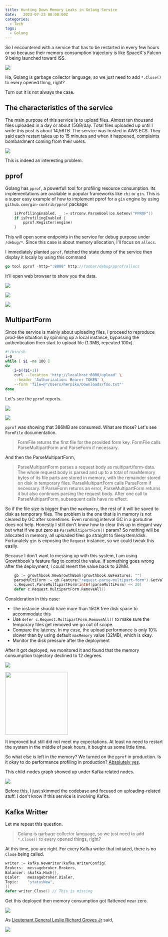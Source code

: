 ```yaml
---
title: Hunting Down Memory Leaks in Golang Service
date:   2023-07-23 00:00:00Z
categories:
  - Tech
tags:
  - Golang
---
```



So I encountered with a service that has to be restarted in every few hours or so because their memory consumption trajectory is like SpaceX's Falcon 9 being launched toward ISS.

![](/images/hunting-down-memory-leaks-in-golang-1.png)



Ha, Golang is garbage collector language, so we just need to add `*.Close()` to every opened thing, right?

Turn out it is not always the case.

## The characteristics of the service

The main purpose of this service is to upload files. Almost ten thousand files uploaded in a day or about 15GB/day. Total files uploaded up until I write this post is about 14,56TB. The service was hosted in AWS ECS. They said each restart takes up to 15 minutes and when it happened, complaints bombardment coming from their users.

![](/images/hunting-down-memory-leaks-in-golang-2.png)

This is indeed an interesting problem.

## pprof

Golang has `pprof`, a powerfull tool for profiling resource consumption. Its implementations are available in popular frameworks like `chi` or `gin`. This is a super easy example of how to implement pprof for a `gin` engine by using `github.com/gin-contrib/pprof` package:

~~~go
	isProfilingEnabled, _ := strconv.ParseBool(os.Getenv("PPROF"))
	if isProfilingEnabled {
		pprof.Register(engine)
	}
~~~

This will open some endpoints in the service for debug purpose under `/debug/*`. Since this case is about memory allocation, I'll focus on `allocs`.

I immediately planted `pprof`, fetched the state dump of the service then display it localy by using this command

~~~go
go tool pprof -http=":8080" http://foobar/debug/pprof/allocs
~~~

It'll open web browser to show you the data.

![](/images/hunting-down-memory-leaks-in-golang-3.png)

![](/images/hunting-down-memory-leaks-in-golang-4.png)

![](/images/hunting-down-memory-leaks-in-golang-5.png)

## MultipartForm

Since the service is mainly about uploading files, I proceed to reproduce prod-like situation by spinning up a local instance, bypassing the authentication then start to upload file (1.3MB, repeated 100x).

~~~bash
#!/bin/sh
i=0
while [ $i -ne 100 ]
do
	i=$(($i+1))
	curl --location 'http://localhost:8000/upload' \
	--header 'Authorization: Bearer TOKEN' \
	--form 'file=@"/Users/herpiko/Downloads/foo.txt"'
done
~~~

Let's see the `pprof` reports.

![](/images/hunting-down-memory-leaks-in-golang-6.png)

![](/images/hunting-down-memory-leaks-in-golang-7.png)

`pprof` was showing that 386MB are consumed. What are those? Let's see `FormFile` documentation.

> FormFile returns the first file for the provided form key. FormFile calls ParseMultipartForm and ParseForm if necessary.

And then the ParseMultipartForm,

> ParseMultipartForm parses a request body as multipart/form-data. The whole request body is parsed and up to a total of maxMemory bytes of its file parts are stored in memory, with the remainder stored on disk in temporary files. ParseMultipartForm calls ParseForm if necessary. If ParseForm returns an error, ParseMultipartForm returns it but also continues parsing the request body. After one call to ParseMultipartForm, subsequent calls have no effect.

So if the file size is bigger than the `maxMemory`, the rest of it will be saved to disk as temporary files. The problem is the one that is in memory is not cleared by GC after sometimes. Even running interval GC in a goroutine does not help. Honestly I still don't know how to clear this up in elegant way but what if we put zero as `ParseMUltipartForm()` param? So nothing will be allocated in memory, all uploaded files go straight to filesystem/disk. Fortunately `gin` is exposing the `Request` instance, so we could tweak this easily.

Because I don't want to messing up with this system, I am using Growthbook's feature flag to control the value. If something goes wrong after the deployment, I could revert the value back to 32MB.

~~~go
	gb := growthbook.NewGrowthBook(growthbook.GBFeatures, "")
	parseMultiForm := gb.Feature("request-parse-multipart-form").GetValueWithDefault(32.0).(float64)
	c.Request.ParseMultipartForm(int64(parseMultiForm) << 20)
	defer c.Request.MultipartForm.RemoveAll()
~~~

Consideration in this case:
- The instance should have more than 15GB free disk space to accommodate this
- Use `defer c.Request.MultipartForm.RemoveAll()` to make sure the temporary files get removed we go out of scope.
- Compare the latency. In my case, the upload performance is only 10% slower than by using default `maxMemory` value (32MB), which is okay.
- Monitor the disk pressure after the deployment

After it got deployed, we monitored it and found that the memory consumption trajectory declined to 12 degrees.


![](/images/hunting-down-memory-leaks-in-golang-8.png)

<img src="/images/hunting-down-memory-leaks-in-golang-9.png" width="200"/>

It improved but still did not meet my expectations. At least no need to restart the system in the middle of peak hours, it bought us some little time.

So what else is left in the memory? We turned on the `pprof` in production. Is it okay to do performance profiling in production? [Absolutely yes](https://medium.com/google-cloud/continuous-profiling-of-go-programs-96d4416af77b).

This child-nodes graph showed up under Kafka related nodes.

![](/images/hunting-down-memory-leaks-in-golang-10.png)


Before this, I just skimmed the codebase and focused on uploading-related stuff. I don't know if this service is involving Kafka.

## Kafka Writter

Let me repeat this question.

> Golang is garbage collector language, so we just need to add `*.Close()` to every opened things, right?

At this time, you are right. For every Kafka writer that initiated, there is no `Close` being called.

~~~go
writer := kafka.NewWriter(kafka.WriterConfig{
Brokers:  messagebroker.Brokers,
Balancer: &kafka.Hash{},
Dialer:   messagebroker.Dialer,
Topic:    "statusNew",
})
defer writer.Close() // This is missing
~~~

Get this deployed then memory consumption got flattened near zero.

![](/images/hunting-down-memory-leaks-in-golang-11.png)

As [Lieutenant General Leslie Richard Groves Jr](https://youtu.be/uYPbbksJxIg?t=93) said,

![](/images/hunting-down-memory-leaks-in-golang-12.png)
